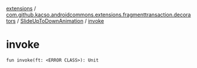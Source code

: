 [extensions](../../index.md) / [com.github.kacso.androidcommons.extensions.fragmenttransaction.decorators](../index.md) / [SlideUpToDownAnimation](index.md) / [invoke](.)

# invoke

`fun invoke(ft: <ERROR CLASS>): Unit`